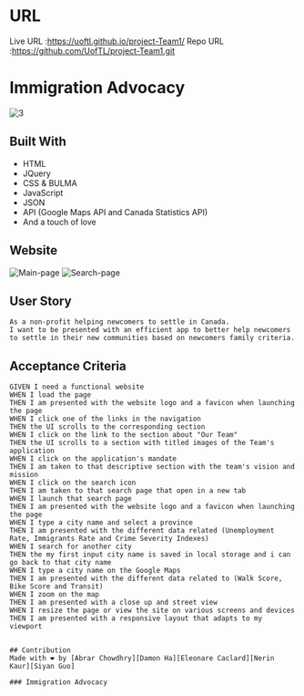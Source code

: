 # URL
Live URL :https://uoftl.github.io/project-Team1/ 
Repo URL :https://github.com/UofTL/project-Team1.git

# Immigration Advocacy
![3](https://user-images.githubusercontent.com/83087376/128109547-01d6e91f-81b7-4685-b226-ee3cae2297cb.png)


## Built With
* HTML
* JQuery
* CSS & BULMA
* JavaScript
* JSON
* API (Google Maps API and Canada Statistics API)
* And a touch of love

## Website
![Main-page](https://user-images.githubusercontent.com/84641285/128651324-f5684af9-cad5-4dc3-89d8-4d15892fcae5.png)
![Search-page](https://user-images.githubusercontent.com/84641285/128651344-4373a386-4109-445c-bac1-39a73f585b9a.png)



## User Story

```
As a non-profit helping newcomers to settle in Canada. 
I want to be presented with an efficient app to better help newcomers to settle in their new communities based on newcomers family criteria.

```

## Acceptance Criteria

```
GIVEN I need a functional website
WHEN I load the page
THEN I am presented with the website logo and a favicon when launching the page 
WHEN I click one of the links in the navigation
THEN the UI scrolls to the corresponding section
WHEN I click on the link to the section about "Our Team"
THEN the UI scrolls to a section with titled images of the Team's  application
WHEN I click on the application's mandate
THEN I am taken to that descriptive section with the team's vision and mission
WHEN I click on the search icon
THEN I am taken to that search page that open in a new tab
WHEN I launch that search page
THEN I am presented with the website logo and a favicon when launching the page 
WHEN I type a city name and select a province
THEN I am presented with the different data related (Unemployment Rate, Immigrants Rate and Crime Severity Indexes)
WHEN I search for another city
THEN the my first input city name is saved in local storage and i can go back to that city name
WHEN I type a city name on the Google Maps
THEN I am presented with the different data related to (Walk Score, Bike Score and Transit)
WHEN I zoom on the map 
THEN I am presented with a close up and street view
WHEN I resize the page or view the site on various screens and devices
THEN I am presented with a responsive layout that adapts to my viewport


## Contribution
Made with ❤️ by [Abrar Chowdhry][Damon Ha][Eleonare Caclard][Nerin Kaur][Siyan Guo]

### Immigration Advocacy
